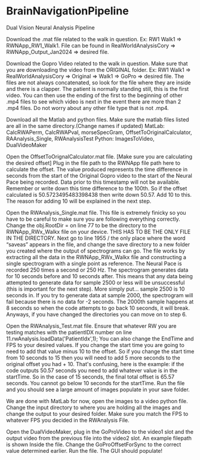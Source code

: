 # BrainNavigationPipeline

Dual Vision Neural Analysis Pipeline

Download the .mat file related to the walk in question. Ex: RW1 Walk1 => RWNApp_RW1_Walk1. File can be found in RealWorldAnalysisCory => 
RWNApp_Output_Jan2024 => desired file. 


Download the Gopro Video related to the walk in question. Make sure that you are downloading the video from the ORIGINAL folder. Ex: RW1 Walk1 => RealWorldAnalysisCory => Original => Walk1 => GoPro => desired file. The files are not always concatenated, so look for the file where they are inside and there is a clapper. The patient is normally standing still, this is the first video. You can then use the ending of the first to the beginning of other .mp4 files to see which video is next in the event there are more than 2 .mp4 files. Do not worry about any other file type that is not .mp4. 

Download all the Matlab and python files. Make sure the matlab files listed are all in the same directory.(Change names if updated)
MatLab: CalcRWAPerm, CalcRWAPval, morseSpecGram, OffsetToOriginalCalculator, RAAnalysis_Single, RWAnalysisTest
Python: ImagesToVideo, DualVideoMaker

Open the OffsetToOrignalCalculator.mat file. [Make sure you are calculating the desired offset] Plug in the file path to the RWNApp file path here to calculate the offset. The value produced represents the time difference in seconds from the start of the Original Gopro video to the start of the Neural Pace being recorded. Data prior to this timestamp will not be available. Remember or write down this time difference to the 100th. So if the offset calculated is 50.5723495483398438 then write down 50.57. Add 10 to this. The reason for adding 10 will be explained in the next step. 

Open the RWAnalysis_Single.mat file. This file is extremely finicky so you have to be careful to make sure you are following everything correctly. Change the obj.RootDir = on line 77 to be the directory to the RWNApp_RWx_Walkx file on your device. THIS HAS TO BE THE ONLY FILE IN THE DIRECTORY. Next go to line 1955 / the only place where the word “saveas” appears in the file, and change the save directory to a new folder you created where the output of spectrograms can go. The file works by extracting all the data in the RWNApp_RWx_Walkx file and constructing a single spectrogram with a single point as reference. The Neural Pace is recorded 250 times a second or 250 Hz. The spectrogram generates data for 10 seconds before and 10 seconds after. This means that any data being attempted to generate data for sample 2500 or less will be unsuccessful (this is important for the next step). More simply put… sample 2500 is 10 seconds in. If you try to generate data at sample 2000, the spectrogram will fail because there is no data for -2 seconds. The 2000th sample happens at 8 seconds so when the code attempts to go back 10 seconds, it will break. Anyways, if you have changed the directories you can move on to step 6.

Open the RWAnalysis_Test.mat file. Ensure that whatever RW you are testing matches with the patientIDX number on line 11.rwAnalysis.loadData('PatientIdx',1);
You can also change the EndTime and FPS to your desired values. If you change the start time you are going to need to add that value minus 10 to the offset. So if you change the start time from 10 seconds to 15 then you will need to add 5 more seconds to the original offset you had + 10. That's confusing, here is the example: if the code outputs 50.57 seconds you need to add whatever value is in the startTime. So in the case of 15 seconds, the final total offset is 65.57 seconds. You cannot go below 10 seconds for the startTime. Run the file and you should see a large amount of images populate in your save folder. 

We are done with MatLab for now, open the images to a video python file. Change the input directory to where you are holding all the images and change the output to your desired folder. Make sure you match the FPS to whatever FPS you decided in the RWAnalysis File.

Open the DualVideoMaker, plug in the GoProVideo to the video1 slot and the output video from the previous file into the video2 slot. An example filepath is shown Inside the file. Change the GoProOffsetForSync to the correct value determined earlier. Run the file. The GUI should populate! 
